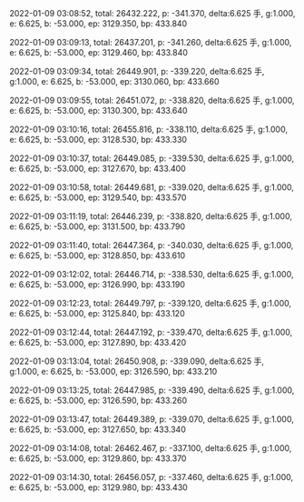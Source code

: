 2022-01-09 03:08:52, total: 26432.222, p: -341.370, delta:6.625 手, g:1.000, e: 6.625, b: -53.000, ep: 3129.350, bp: 433.840

2022-01-09 03:09:13, total: 26437.201, p: -341.260, delta:6.625 手, g:1.000, e: 6.625, b: -53.000, ep: 3129.460, bp: 433.840

2022-01-09 03:09:34, total: 26449.901, p: -339.220, delta:6.625 手, g:1.000, e: 6.625, b: -53.000, ep: 3130.060, bp: 433.660

2022-01-09 03:09:55, total: 26451.072, p: -338.820, delta:6.625 手, g:1.000, e: 6.625, b: -53.000, ep: 3130.300, bp: 433.640

2022-01-09 03:10:16, total: 26455.816, p: -338.110, delta:6.625 手, g:1.000, e: 6.625, b: -53.000, ep: 3128.530, bp: 433.330

2022-01-09 03:10:37, total: 26449.085, p: -339.530, delta:6.625 手, g:1.000, e: 6.625, b: -53.000, ep: 3127.670, bp: 433.400

2022-01-09 03:10:58, total: 26449.681, p: -339.020, delta:6.625 手, g:1.000, e: 6.625, b: -53.000, ep: 3129.540, bp: 433.570

2022-01-09 03:11:19, total: 26446.239, p: -338.820, delta:6.625 手, g:1.000, e: 6.625, b: -53.000, ep: 3131.500, bp: 433.790

2022-01-09 03:11:40, total: 26447.364, p: -340.030, delta:6.625 手, g:1.000, e: 6.625, b: -53.000, ep: 3128.850, bp: 433.610

2022-01-09 03:12:02, total: 26446.714, p: -338.530, delta:6.625 手, g:1.000, e: 6.625, b: -53.000, ep: 3126.990, bp: 433.190

2022-01-09 03:12:23, total: 26449.797, p: -339.120, delta:6.625 手, g:1.000, e: 6.625, b: -53.000, ep: 3125.840, bp: 433.120

2022-01-09 03:12:44, total: 26447.192, p: -339.470, delta:6.625 手, g:1.000, e: 6.625, b: -53.000, ep: 3127.890, bp: 433.420

2022-01-09 03:13:04, total: 26450.908, p: -339.090, delta:6.625 手, g:1.000, e: 6.625, b: -53.000, ep: 3126.590, bp: 433.210

2022-01-09 03:13:25, total: 26447.985, p: -339.490, delta:6.625 手, g:1.000, e: 6.625, b: -53.000, ep: 3126.590, bp: 433.260

2022-01-09 03:13:47, total: 26449.389, p: -339.070, delta:6.625 手, g:1.000, e: 6.625, b: -53.000, ep: 3127.650, bp: 433.340

2022-01-09 03:14:08, total: 26462.467, p: -337.100, delta:6.625 手, g:1.000, e: 6.625, b: -53.000, ep: 3129.860, bp: 433.370

2022-01-09 03:14:30, total: 26456.057, p: -337.460, delta:6.625 手, g:1.000, e: 6.625, b: -53.000, ep: 3129.980, bp: 433.430